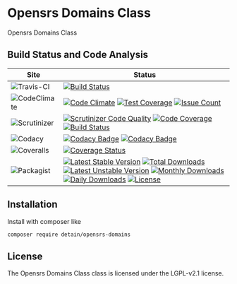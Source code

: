 # Opensrs Domains Class

Opensrs Domains Class

## Build Status and Code Analysis

Site          | Status
--------------|---------------------------
![Travis-CI](http://i.is.cc/storage/GYd75qN.png "Travis-CI")     | [![Build Status](https://travis-ci.org/myadmin-plugins/opensrs-domains.svg?branch=master)](https://travis-ci.org/myadmin-plugins/opensrs-domains)
![CodeClimate](http://i.is.cc/storage/GYlageh.png "CodeClimate")  | [![Code Climate](https://codeclimate.com/github/detain/opensrs-domains/badges/gpa.svg)](https://codeclimate.com/github/detain/opensrs-domains) [![Test Coverage](https://codeclimate.com/github/detain/opensrs-domains/badges/coverage.svg)](https://codeclimate.com/github/detain/opensrs-domains/coverage) [![Issue Count](https://codeclimate.com/github/detain/opensrs-domains/badges/issue_count.svg)](https://codeclimate.com/github/detain/opensrs-domains)
![Scrutinizer](http://i.is.cc/storage/GYeUnux.png "Scrutinizer")   | [![Scrutinizer Code Quality](https://scrutinizer-ci.com/g/myadmin-plugins/opensrs-domains/badges/quality-score.png?b=master)](https://scrutinizer-ci.com/g/myadmin-plugins/opensrs-domains/?branch=master) [![Code Coverage](https://scrutinizer-ci.com/g/myadmin-plugins/opensrs-domains/badges/coverage.png?b=master)](https://scrutinizer-ci.com/g/myadmin-plugins/opensrs-domains/?branch=master) [![Build Status](https://scrutinizer-ci.com/g/myadmin-plugins/opensrs-domains/badges/build.png?b=master)](https://scrutinizer-ci.com/g/myadmin-plugins/opensrs-domains/build-status/master)
![Codacy](http://i.is.cc/storage/GYi66Cx.png "Codacy")        | [![Codacy Badge](https://api.codacy.com/project/badge/Grade/226251fc068f4fd5b4b4ef9a40011d06)](https://www.codacy.com/app/detain/opensrs-domains) [![Codacy Badge](https://api.codacy.com/project/badge/Coverage/25fa74eb74c947bf969602fcfe87e349)](https://www.codacy.com/app/detain/opensrs-domains?utm_source=github.com&utm_medium=referral&utm_content=detain/opensrs-domains&utm_campaign=Badge_Coverage)
![Coveralls](http://i.is.cc/storage/GYjNSim.png "Coveralls")    | [![Coverage Status](https://coveralls.io/repos/github/detain/db_abstraction/badge.svg?branch=master)](https://coveralls.io/github/detain/opensrs-domains?branch=master)
![Packagist](http://i.is.cc/storage/GYacBEX.png "Packagist")     | [![Latest Stable Version](https://poser.pugx.org/detain/opensrs-domains/version)](https://packagist.org/packages/detain/opensrs-domains) [![Total Downloads](https://poser.pugx.org/detain/opensrs-domains/downloads)](https://packagist.org/packages/detain/opensrs-domains) [![Latest Unstable Version](https://poser.pugx.org/detain/opensrs-domains/v/unstable)](//packagist.org/packages/detain/opensrs-domains) [![Monthly Downloads](https://poser.pugx.org/detain/opensrs-domains/d/monthly)](https://packagist.org/packages/detain/opensrs-domains) [![Daily Downloads](https://poser.pugx.org/detain/opensrs-domains/d/daily)](https://packagist.org/packages/detain/opensrs-domains) [![License](https://poser.pugx.org/detain/opensrs-domains/license)](https://packagist.org/packages/detain/opensrs-domains)


## Installation

Install with composer like

```sh
composer require detain/opensrs-domains
```

## License

The Opensrs Domains Class class is licensed under the LGPL-v2.1 license.

